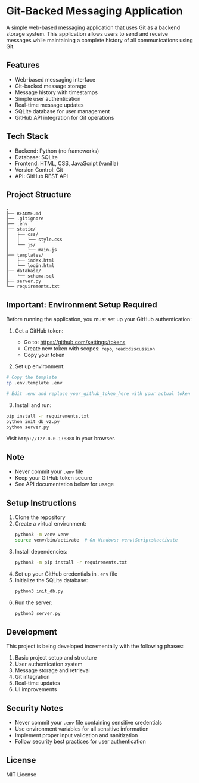 # Git-Backed Messaging Application

A simple web-based messaging application that uses Git as a backend storage system. This application allows users to send and receive messages while maintaining a complete history of all communications using Git.

## Features

- Web-based messaging interface
- Git-backed message storage
- Message history with timestamps
- Simple user authentication
- Real-time message updates
- SQLite database for user management
- GitHub API integration for Git operations

## Tech Stack

- Backend: Python (no frameworks)
- Database: SQLite
- Frontend: HTML, CSS, JavaScript (vanilla)
- Version Control: Git
- API: GitHub REST API

## Project Structure

```
.
├── README.md
├── .gitignore
├── .env
├── static/
│   ├── css/
│   │   └── style.css
│   └── js/
│       └── main.js
├── templates/
│   ├── index.html
│   └── login.html
├── database/
│   └── schema.sql
├── server.py
└── requirements.txt
```

## Important: Environment Setup Required

Before running the application, you must set up your GitHub authentication:

1. Get a GitHub token:
   - Go to: https://github.com/settings/tokens
   - Create new token with scopes: `repo`, `read:discussion`
   - Copy your token

2. Set up environment:
```bash
# Copy the template
cp .env.template .env

# Edit .env and replace your_github_token_here with your actual token
```

3. Install and run:
```bash
pip install -r requirements.txt
python init_db_v2.py
python server.py
```

Visit `http://127.0.0.1:8888` in your browser.

## Note
- Never commit your `.env` file
- Keep your GitHub token secure
- See API documentation below for usage

## Setup Instructions

1. Clone the repository
2. Create a virtual environment:
   ```bash
   python3 -m venv venv
   source venv/bin/activate  # On Windows: venv\Scripts\activate
   ```
3. Install dependencies:
   ```bash
   python3 -m pip install -r requirements.txt
   ```
4. Set up your GitHub credentials in `.env` file
5. Initialize the SQLite database:
   ```bash
   python3 init_db.py
   ```
6. Run the server:
   ```bash
   python3 server.py
   ```

## Development

This project is being developed incrementally with the following phases:
1. Basic project setup and structure
2. User authentication system
3. Message storage and retrieval
4. Git integration
5. Real-time updates
6. UI improvements

## Security Notes

- Never commit your `.env` file containing sensitive credentials
- Use environment variables for all sensitive information
- Implement proper input validation and sanitization
- Follow security best practices for user authentication

## License

MIT License
